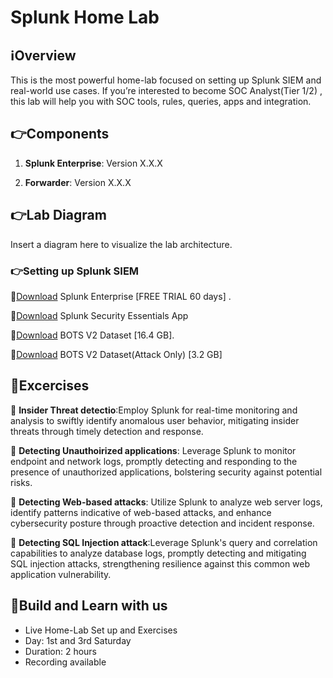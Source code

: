 # Splunk Home Lab

## ℹ️Overview

This is the most powerful home-lab focused on setting up Splunk SIEM and real-world use cases. If you’re interested to become SOC Analyst(Tier 1/2) , this lab will help you with SOC tools, rules, queries, apps and integration.

## 👉Components

1. **Splunk Enterprise**: Version X.X.X

2. **Forwarder**: Version X.X.X

## 👉Lab Diagram

Insert a diagram here to visualize the lab architecture.

### 👉Setting up Splunk SIEM

📍[Download](https://www.splunk.com/en_us/download/splunk-enterprise.html ) Splunk Enterprise [FREE TRIAL 60 days] .

📍[Download](https://splunkbase.splunk.com/app/3435) Splunk Security Essentials App

📍[Download](https://s3.amazonaws.com/botsdataset/botsv2/botsv2_data_set.tgz) BOTS V2 Dataset [16.4 GB]. 

📍[Download](https://s3.amazonaws.com/botsdataset/botsv2/botsv2_data_set_attack_only.tgz) BOTS V2 Dataset(Attack Only) [3.2 GB] 

## 📁Excercises
📍 **Insider Threat detectio**:Employ Splunk for real-time monitoring and analysis to swiftly identify anomalous user behavior, mitigating insider threats through timely detection and response.

📍 **Detecting Unauthoirized applications**: Leverage Splunk to monitor endpoint and network logs, promptly detecting and responding to the presence of unauthorized applications, bolstering security against potential risks.

📍 **Detecting Web-based attacks**: Utilize Splunk to analyze web server logs, identify patterns indicative of web-based attacks, and enhance cybersecurity posture through proactive detection and incident response.

📍 **Detecting SQL Injection attack**:Leverage Splunk's query and correlation capabilities to analyze database logs, promptly detecting and mitigating SQL injection attacks, strengthening resilience against this common web application vulnerability.


## 🔴Build and Learn with us
- Live Home-Lab Set up and Exercises
- Day: 1st and 3rd Saturday
- Duration: 2 hours
- Recording available
